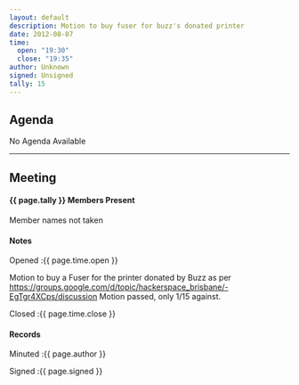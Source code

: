 ```yaml
---
layout: default
description: Motion to buy fuser for buzz's donated printer
date: 2012-08-07
time:
  open: "19:30"
  close: "19:35"
author: Unknown
signed: Unsigned
tally: 15
---
```


## Agenda

No Agenda Available

---

## Meeting

#### {{ page.tally }} Members Present

Member names not taken

#### Notes

Opened
:{{ page.time.open }}

Motion to buy a Fuser for the printer donated by Buzz as per https://groups.google.com/d/topic/hackerspace_brisbane/-EgTgr4XCps/discussion
Motion passed, only 1/15 against.

Closed
:{{ page.time.close }}

#### Records

Minuted
:{{ page.author }}

Signed
:{{ page.signed }}
